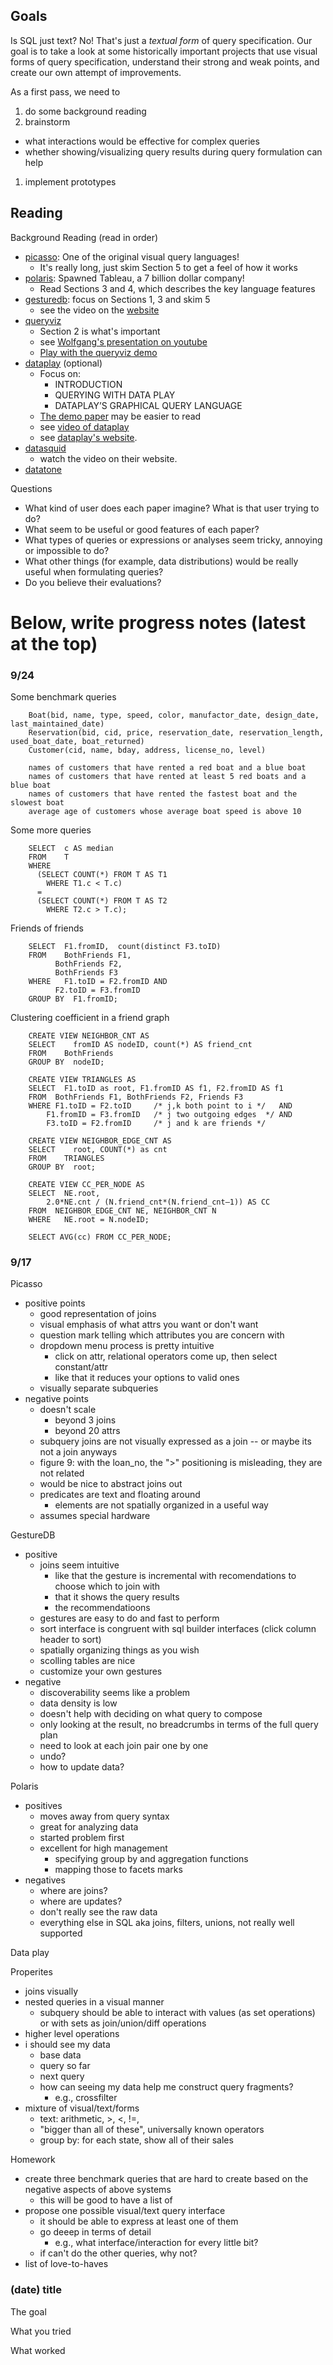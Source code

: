 ## Goals

Is SQL just text?  No!  That's just a _textual form_ of query specification.
Our goal is to take a look at some historically important projects that use
visual forms of query specification, understand their strong and weak points, and
create our own attempt of improvements.

As a first pass, we need to

1. do some background reading
1. brainstorm 
  * what interactions would be effective for complex queries
  * whether showing/visualizing query results during query formulation can help
1. implement prototypes

## Reading

Background Reading (read in order)

* [picasso](./docs/reading/picassoavi.pdf): One of the original visual query languages!
  * It's really long, just skim Section 5 to get a feel of how it works
* [polaris](./docs/reading/polaris.pdf): Spawned Tableau, a 7 billion dollar company!
  * Read Sections 3 and 4, which describes the key language features
* [gesturedb](./docs/reading/gesturedb.pdf): focus on Sections 1, 3 and skim 5
  * see the video on the [website](http://interact.osu.edu/gesturedb/)
* [queryviz](./docs/reading/queryviz.pdf) 
  * Section 2 is what's important
  * see [Wolfgang's presentation on youtube](https://www.youtube.com/watch?v=kVFnQRGAQls)
  * [Play with the queryviz demo](http://queryviz.com/online/)
* [dataplay](./docs/reading/dataplay.pdf) (optional)
  * Focus on:
    * INTRODUCTION
    * QUERYING WITH DATA PLAY
    * DATAPLAY’S GRAPHICAL QUERY LANGUAGE
  * [The demo paper](./docs/reading/dataplaydemo.pdf) may be easier to read
  * see [video of dataplay](https://vimeo.com/45918228)
  * see [dataplay's website](http://db.cs.yale.edu/dataplay/DB/DataPlay.html).  
* [datasquid](http://datasquid.co/)
  * watch the video on their website.
* [datatone](http://www.cond.org/datatone.html)



Questions

* What kind of user does each paper imagine?  What is that user trying to do?
* What seem to be useful or good features of each paper?
* What types of queries or expressions or analyses seem tricky,  annoying or impossible to do?
* What other things (for example, data distributions) would be really useful when formulating queries?
* Do you believe their evaluations?



# Below, write progress notes (latest at the top)

### 9/24

Some benchmark queries


        Boat(bid, name, type, speed, color, manufactor_date, design_date, last_maintained_date)
        Reservation(bid, cid, price, reservation_date, reservation_length,  used_boat_date, boat_returned)
        Customer(cid, name, bday, address, license_no, level)

        names of customers that have rented a red boat and a blue boat
        names of customers that have rented at least 5 red boats and a blue boat
        names of customers that have rented the fastest boat and the slowest boat
        average age of customers whose average boat speed is above 10

        
Some more queries

        SELECT  c AS median 
        FROM    T 
        WHERE 
          (SELECT COUNT(*) FROM T AS T1 
            WHERE T1.c < T.c) 
          = 
          (SELECT COUNT(*) FROM T AS T2 
            WHERE T2.c > T.c); 

Friends of friends

        SELECT  F1.fromID,  count(distinct F3.toID)
        FROM    BothFriends F1, 
              BothFriends F2, 
              BothFriends F3
        WHERE   F1.toID = F2.fromID AND
              F2.toID = F3.fromID
        GROUP BY  F1.fromID;


Clustering coefficient in a friend graph

        CREATE VIEW NEIGHBOR_CNT AS 
        SELECT    fromID AS nodeID, count(*) AS friend_cnt 
        FROM    BothFriends 
        GROUP BY  nodeID; 

        CREATE VIEW TRIANGLES AS 
        SELECT  F1.toID as root, F1.fromID AS f1, F2.fromID AS f1
        FROM  BothFriends F1, BothFriends F2, Friends F3 
        WHERE F1.toID = F2.toID     /* j,k both point to i */   AND
            F1.fromID = F3.fromID   /* j two outgoing edges  */ AND
            F3.toID = F2.fromID     /* j and k are friends */ 

        CREATE VIEW NEIGHBOR_EDGE_CNT AS 
        SELECT    root, COUNT(*) as cnt 
        FROM    TRIANGLES 
        GROUP BY  root;

        CREATE VIEW CC_PER_NODE AS 
        SELECT  NE.root, 
            2.0*NE.cnt / (N.friend_cnt*(N.friend_cnt–1)) AS CC 
        FROM  NEIGHBOR_EDGE_CNT NE, NEIGHBOR_CNT N 
        WHERE   NE.root = N.nodeID; 

        SELECT AVG(cc) FROM CC_PER_NODE; 




### 9/17 

Picasso

* positive points
  * good representation of joins
  * visual emphasis of what attrs you want or don't want
  * question mark telling which attributes you are concern with
  * dropdown menu process is pretty intuitive
    * click on attr, relational operators come up, then select constant/attr
    * like that it reduces your options to valid ones
  * visually separate subqueries
* negative points
  * doesn't scale
    * beyond 3 joins
    * beyond 20 attrs
  * subquery joins are not visually expressed as a join -- or maybe its not a join anyways
  * figure 9: with the loan_no, the ">" positioning is misleading, they are not related
  * would be nice to abstract joins out 
  * predicates are text and floating around
    * elements are not spatially organized in a useful way
  * assumes special hardware

GestureDB

* positive
  * joins seem intuitive 
    * like that the gesture is incremental with recomendations to choose which to join with
    * that it shows the query results
    * the recommendatioons
  * gestures are easy to do and fast to perform
  * sort interface is congruent with sql builder interfaces (click column header to sort)
  * spatially organizing things as you wish
  * scolling tables are nice
  * customize your own gestures
* negative
  * discoverability seems like a problem
  * data density is low
  * doesn't help with deciding on what query to compose
  * only looking at the result, no breadcrumbs in terms of the full query plan
  * need to look at each join pair one by one
  * undo?
  * how to update data?

Polaris

* positives
  * moves away from query syntax
  * great for analyzing data
  * started problem first
  * excellent for high management
    * specifying group by and aggregation functions
    * mapping those to facets marks
* negatives
  * where are joins?
  * where are updates?
  * don't really see the raw data
  * everything else in SQL aka joins, filters, unions, not really well supported

Data play


Properites

* joins visually
* nested queries in a visual manner
  * subquery should be able to interact with values (as set operations) or with sets as join/union/diff operations
* higher level operations 
* i should see my data
  * base data
  * query so far
  * next query
  * how can seeing my data help me construct query fragments?
    * e.g., crossfilter
* mixture of visual/text/forms
  * text: arithmetic, >, <, !=, 
  * "bigger than all of these", universally known operators
  * group by: for each state, show all of their sales

Homework

* create three benchmark queries that are hard to create based on the negative
  aspects of above systems
  * this will be good to have a list of
* propose one possible visual/text query interface
  * it should be able to express at least one of them
  * go deeep in terms of detail
    * e.g., what interface/interaction for every little bit?
  * if can't do the other queries, why not?
* list of love-to-haves





###  (date) title

The goal

What you tried

What worked